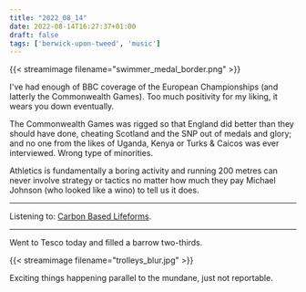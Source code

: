 ```yaml
---
title: "2022_08_14"
date: 2022-08-14T16:27:37+01:00
draft: false
tags: ['berwick-upon-tweed', 'music']
---
```


{{< streamimage filename="swimmer_medal_border.png" >}}

I've had enough of BBC coverage of the European Championships (and latterly the Commonwealth Games). Too much positivity for my liking, it wears you down eventually.

The Commonwealth Games was rigged so that England did better than they should have done, cheating Scotland and the SNP out of medals and glory; and no one from the likes of Uganda, Kenya or Turks & Caicos was ever interviewed. Wrong type of minorities.

Athletics is fundamentally a boring activity and running 200 metres can never involve strategy or tactics no matter how much they pay Michael Johnson (who looked like a wino) to tell us it does.

--- 
Listening to: [Carbon Based Lifeforms](https://en.wikipedia.org/wiki/Carbon_Based_Lifeforms).

---
Went to Tesco today and filled a barrow two-thirds.

{{< streamimage filename="trolleys_blur.jpg" >}}

Exciting things happening parallel to the mundane, just not reportable.
